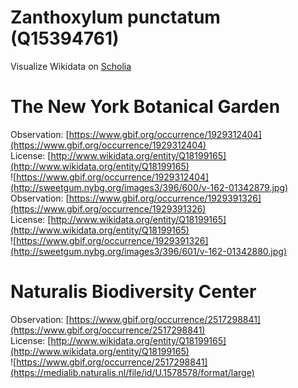 
Zanthoxylum punctatum (Q15394761)
=================================
  
Visualize Wikidata on [Scholia](https://scholia.toolforge.org/taxon/Q15394761)
# The New York Botanical Garden
  
Observation: [https://www.gbif.org/occurrence/1929312404](https://www.gbif.org/occurrence/1929312404)  
License: [http://www.wikidata.org/entity/Q18199165](http://www.wikidata.org/entity/Q18199165)  
![https://www.gbif.org/occurrence/1929312404](http://sweetgum.nybg.org/images3/396/600/v-162-01342879.jpg)  
Observation: [https://www.gbif.org/occurrence/1929391326](https://www.gbif.org/occurrence/1929391326)  
License: [http://www.wikidata.org/entity/Q18199165](http://www.wikidata.org/entity/Q18199165)  
![https://www.gbif.org/occurrence/1929391326](http://sweetgum.nybg.org/images3/396/601/v-162-01342880.jpg)
# Naturalis Biodiversity Center
  
Observation: [https://www.gbif.org/occurrence/2517298841](https://www.gbif.org/occurrence/2517298841)  
License: [http://www.wikidata.org/entity/Q18199165](http://www.wikidata.org/entity/Q18199165)  
![https://www.gbif.org/occurrence/2517298841](https://medialib.naturalis.nl/file/id/U.1578578/format/large)